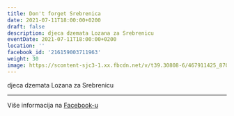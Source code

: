 ```yaml
---
title: Don't forget Srebrenica
date: 2021-07-11T18:00:00+0200
draft: false
description: djeca dzemata Lozana za Srebrenicu
eventDate: 2021-07-11T18:00:00+0200
location: ''
facebook_id: '216159003711963'
weight: 30
image: https://scontent-sjc3-1.xx.fbcdn.net/v/t39.30808-6/467911425_8702124949883247_8451066247417132989_n.jpg?_nc_cat=103&ccb=1-7&_nc_sid=9e60e4&_nc_ohc=eUhLl7eKrCwQ7kNvwG8yasG&_nc_oc=Admbw2Cdzayzz1C2W-Wnb0xn4tdtKrAbxv_HUNlm3FxmW8zqPbbs2WsgrHYZswz2CZE&_nc_zt=23&_nc_ht=scontent-sjc3-1.xx&edm=ABTKTjYEAAAA&_nc_gid=d6l7-cw7UfLDdrrl0m5N-g&oh=00_AfIFuCm3RutN4bR89EBC-wYmCDit8skiT88S9kQjnfyUCQ&oe=684301D9
---
```


djeca dzemata Lozana za Srebrenicu

---

Više informacija na [Facebook-u](https://facebook.com/events/216159003711963)